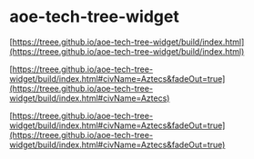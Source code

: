# aoe-tech-tree-widget

[https://treee.github.io/aoe-tech-tree-widget/build/index.html](https://treee.github.io/aoe-tech-tree-widget/build/index.html)

[https://treee.github.io/aoe-tech-tree-widget/build/index.html#civName=Aztecs&fadeOut=true](https://treee.github.io/aoe-tech-tree-widget/build/index.html#civName=Aztecs)

[https://treee.github.io/aoe-tech-tree-widget/build/index.html#civName=Aztecs&fadeOut=true](https://treee.github.io/aoe-tech-tree-widget/build/index.html#civName=Aztecs&fadeOut=true)
